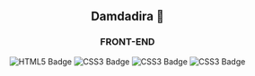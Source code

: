  <h2 align="center">Damdadira 🍊</h2>

<!-- <h3 align="center">PROFILE</h3>
<p align="center">
  <a href="https://developer.mozilla.org/en-US/docs/Web/HTML">
    <img src="https://img.shields.io/badge/html5-%23E34F26.svg?style=for-the-badge&logoColor=white&color=green" />
  </a>
</p> -->

<h3 align="center">FRONT-END</h3>
<p align="center">
  <img src="https://img.shields.io/badge/html5-%23E34F26.svg?style=for-the-badge&logo=html5&logoColor=white&color=green" alt="HTML5 Badge" />
  <img src="https://img.shields.io/badge/css3-%231572B6.svg?style=for-the-badge&logo=css3&logoColor=white&color=green" alt="CSS3 Badge" />
  <img src="https://img.shields.io/badge/javascript-%23323330.svg?style=for-the-badge&logo=javascript&logoColor=white&color=green" alt="CSS3 Badge" />
  <img src="https://img.shields.io/badge/react-%2320232a.svg?style=for-the-badge&logo=javascript&logoColor=white&color=green" alt="CSS3 Badge" />
</p>

<!-- <h3 align="center">BACK-END</h3>
<p align="center">
  
</p> -->
